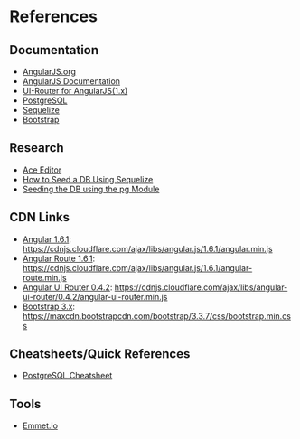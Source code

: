 # References

## Documentation

* [AngularJS.org](https://angularjs.org/)
* [AngularJS Documentation](https://docs.angularjs.org/api)
* [UI-Router for AngularJS(1.x)](https://ui-router.github.io/ng1/)
* [PostgreSQL](https://www.postgresql.org/docs/9.6/static/index.html)
* [Sequelize](http://docs.sequelizejs.com/en/v3/)
* [Bootstrap](http://getbootstrap.com/getting-started/)

## Research

* [Ace Editor](https://ace.c9.io/#nav=embedding)
* [How to Seed a DB Using Sequelize](https://github.com/sequelize/cli/issues/225)
* [Seeding the DB using the pg Module](https://www.npmjs.com/package/pg)

## CDN Links

* [Angular 1.6.1](https://cdnjs.cloudflare.com/ajax/libs/angular.js/1.6.1/angular.min.js): https://cdnjs.cloudflare.com/ajax/libs/angular.js/1.6.1/angular.min.js
* [Angular Route 1.6.1](https://cdnjs.cloudflare.com/ajax/libs/angular.js/1.6.1/angular-route.min.js): https://cdnjs.cloudflare.com/ajax/libs/angular.js/1.6.1/angular-route.min.js
* [Angular UI Router 0.4.2](https://cdnjs.cloudflare.com/ajax/libs/angular-ui-router/0.4.2/angular-ui-router.min.js): https://cdnjs.cloudflare.com/ajax/libs/angular-ui-router/0.4.2/angular-ui-router.min.js
* [Bootstrap 3.x](https://maxcdn.bootstrapcdn.com/bootstrap/3.3.7/css/bootstrap.min.css): https://maxcdn.bootstrapcdn.com/bootstrap/3.3.7/css/bootstrap.min.css

## Cheatsheets/Quick References

* [PostgreSQL Cheatsheet](https://gist.github.com/Kartones/dd3ff5ec5ea238d4c546)

## Tools

* [Emmet.io](https://emmet.io/)
